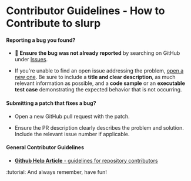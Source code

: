# Contributor Guidelines - How to Contribute to slurp

#### **Reporting a bug you found?**

* :bug: **Ensure the bug was not already reported** by searching on GitHub under [Issues](https://github.com/rails/rails/issues).

* If you're unable to find an open issue addressing the problem, [open a new one](https://github.com/slurpcode/slurp/issues/new). Be sure to include a **title and clear description**, as much relevant information as possible, and a **code sample** or an **executable test case** demonstrating the expected behavior that is not occurring.

#### **Submitting a patch that fixes a bug?**

* Open a new GitHub pull request with the patch.

* Ensure the PR description clearly describes the problem and solution. Include the relevant issue number if applicable.

#### **General Contributor Guidelines**

* [**Github Help Article** - guidelines for repository contributors](https://help.github.com/en/github/building-a-strong-community/setting-guidelines-for-repository-contributors#examples-of-contribution-guidelines)

:tutorial: And always remember, have fun!
